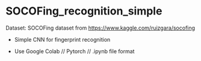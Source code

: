 # SOCOFing_recognition_simple

Dataset: SOCOFing dataset from https://www.kaggle.com/ruizgara/socofing  

* Simple CNN for fingerprint recognition  

* Use Google Colab // Pytorch // .ipynb file format
